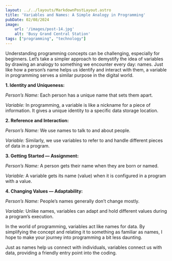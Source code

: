 ```yaml
---
layout: ../../layouts/MarkdownPostLayout.astro
title: 'Variables and Names: A Simple Analogy in Programming'
pubDate: 02/08/2024
image:
    url: '/images/post-14.jpg'
    alt: 'Busy Grand Central Station'
tags: ["programming", "technology"]
---
```

<div class='prose'>

Understanding programming concepts can be challenging, especially for beginners. Let’s take a simpler approach to demystify the idea of variables by drawing an analogy to something we encounter every day: names. Just like how a person’s name helps us identify and interact with them, a variable in programming serves a similar purpose in the digital world.

**1. Identity and Uniqueness:**

*Person’s Name:* Each person has a unique name that sets them apart.

*Variable:* In programming, a variable is like a nickname for a piece of information. It gives a unique identity to a specific data storage location.

**2. Reference and Interaction:**

*Person’s Name:* We use names to talk to and about people.

*Variable:* 
 Similarly, we use variables to refer to and handle different pieces of data in a program.

**3. Getting Started — Assignment:**

*Person’s Name:* A person gets their name when they are born or named.

*Variable:* A variable gets its name (value) when it is configured in a program with a value.

**4. Changing Values — Adaptability:**

*Person’s Name:* 
People’s names generally don’t change mostly.

*Variable:* 
Unlike names, variables can adapt and hold different values during a program’s execution.

In the world of programming, variables act like names for data. By simplifying the concept and relating it to something as familiar as names, I hope to make your journey into programming a bit less daunting. 

Just as names help us connect with individuals, variables connect us with data, providing a friendly entry point into the coding.

</div>
